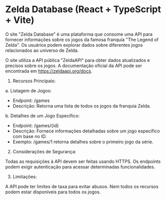 # Zelda Database (React + TypeScript + Vite)

O site "Zelda Database" é uma plataforma que consome uma API para fornecer informações sobre os jogos da famosa franquia "The Legend of Zelda". Os usuários podem explorar dados sobre diferentes jogos relacionados ao universo de Zelda.

O site utiliza a API pública "ZeldaAPI" para obter dados atualizados e precisos sobre os jogos. A documentação oficial da API pode ser encontrada em https://zeldaapi.org/docs.

1. Recursos Principais:

a. Listagem de Jogos:
- Endpoint: /games
- Descrição: Retorna uma lista de todos os jogos da franquia Zelda.

b. Detalhes de um Jogo Específico:
- Endpoint: /games/{id}
- Descrição: Fornece informações detalhadas sobre um jogo específico com base no ID.
- Exemplo: /games/1 retorna detalhes sobre o primeiro jogo da série.

2. Considerações de Segurança:

Todas as requisições à API devem ser feitas usando HTTPS.
Os endpoints podem exigir autenticação para acessar determinadas funcionalidades.

3. Limitações:

A API pode ter limites de taxa para evitar abusos.
Nem todos os recursos podem estar disponíveis para todos os jogos.
